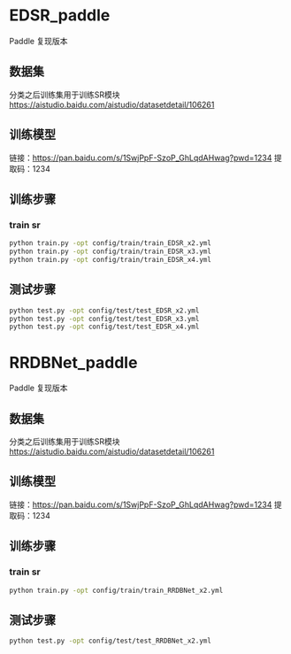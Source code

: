   # EDSR_paddle

Paddle 复现版本

## 数据集

分类之后训练集用于训练SR模块
https://aistudio.baidu.com/aistudio/datasetdetail/106261

## 训练模型

链接：https://pan.baidu.com/s/1SwjPpF-SzoP_GhLqdAHwag?pwd=1234 
提取码：1234 

## 训练步骤
### train sr
```bash
python train.py -opt config/train/train_EDSR_x2.yml
python train.py -opt config/train/train_EDSR_x3.yml
python train.py -opt config/train/train_EDSR_x4.yml
```
## 测试步骤
```bash
python test.py -opt config/test/test_EDSR_x2.yml
python test.py -opt config/test/test_EDSR_x3.yml
python test.py -opt config/test/test_EDSR_x4.yml
```

  # RRDBNet_paddle

Paddle 复现版本

## 数据集

分类之后训练集用于训练SR模块
https://aistudio.baidu.com/aistudio/datasetdetail/106261

## 训练模型
链接：https://pan.baidu.com/s/1SwjPpF-SzoP_GhLqdAHwag?pwd=1234 
提取码：1234 
## 训练步骤
### train sr
```bash
python train.py -opt config/train/train_RRDBNet_x2.yml
```
## 测试步骤
```bash
python test.py -opt config/test/test_RRDBNet_x2.yml
```
